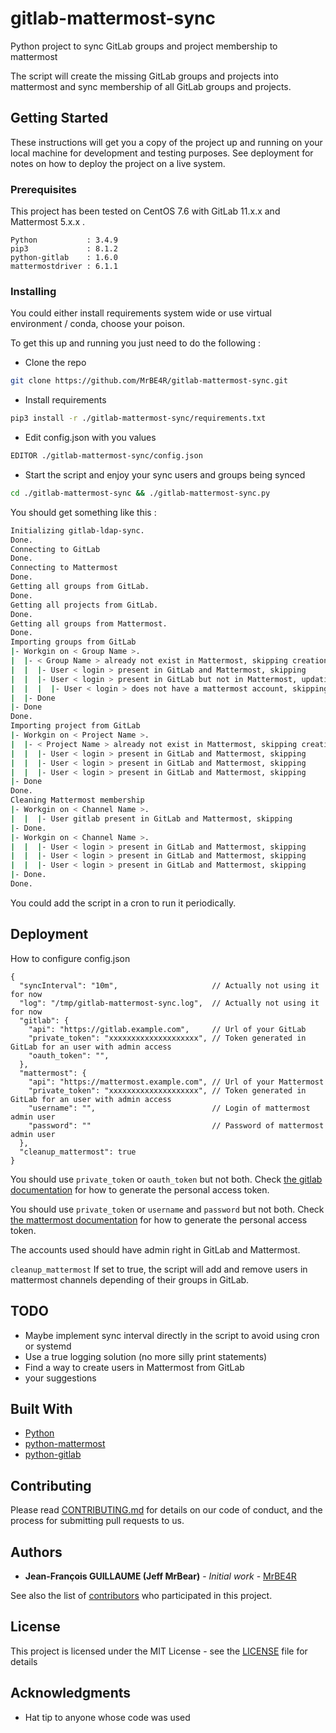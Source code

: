 # gitlab-mattermost-sync

Python project to sync GitLab groups and project membership to mattermost

The script will create the missing GitLab groups and projects into mattermost and sync membership of all GitLab groups and projects. 

## Getting Started

These instructions will get you a copy of the project up and running on your local machine for development and testing purposes. See deployment for notes on how to deploy the project on a live system.

### Prerequisites

This project has been tested on CentOS 7.6 with GitLab 11.x.x and Mattermost 5.x.x .

```
Python           : 3.4.9
pip3             : 8.1.2
python-gitlab    : 1.6.0
mattermostdriver : 6.1.1
```

### Installing

You could either install requirements system wide or use virtual environment / conda, choose your poison.

To get this up and running you just need to do the following :

* Clone the repo
```bash
git clone https://github.com/MrBE4R/gitlab-mattermost-sync.git
```
* Install requirements
```bash
pip3 install -r ./gitlab-mattermost-sync/requirements.txt
```
* Edit config.json with you values
```bash
EDITOR ./gitlab-mattermost-sync/config.json
```
* Start the script and enjoy your sync users and groups being synced
```bash
cd ./gitlab-mattermost-sync && ./gitlab-mattermost-sync.py
```

You should get something like this :
```bash
Initializing gitlab-ldap-sync.
Done.
Connecting to GitLab
Done.
Connecting to Mattermost
Done.
Getting all groups from GitLab.
Done.
Getting all projects from GitLab.
Done.
Getting all groups from Mattermost.
Done.
Importing groups from GitLab
|- Workgin on < Group Name >.
|  |- < Group Name > already not exist in Mattermost, skipping creation.
|  |  |- User < login > present in GitLab and Mattermost, skipping
|  |  |- User < login > present in GitLab but not in Mattermost, updating Mattermost
|  |  |  |- User < login > does not have a mattermost account, skipping.
|  |- Done
|- Done
Done.
Importing project from GitLab
|- Workgin on < Project Name >.
|  |- < Project Name > already not exist in Mattermost, skipping creation.
|  |  |- User < login > present in GitLab and Mattermost, skipping
|  |  |- User < login > present in GitLab and Mattermost, skipping
|  |  |- User < login > present in GitLab and Mattermost, skipping
|- Done
Done.
Cleaning Mattermost membership
|- Workgin on < Channel Name >.
|  |  |- User gitlab present in GitLab and Mattermost, skipping
|- Done.
|- Workgin on < Channel Name >.
|  |  |- User < login > present in GitLab and Mattermost, skipping
|  |  |- User < login > present in GitLab and Mattermost, skipping
|  |  |- User < login > present in GitLab and Mattermost, skipping
|- Done.
Done.

```

You could add the script in a cron to run it periodically.
## Deployment

How to configure config.json
```json5
{
  "syncInterval": "10m",                     // Actually not using it for now
  "log": "/tmp/gitlab-mattermost-sync.log",  // Actually not using it for now
  "gitlab": {
    "api": "https://gitlab.example.com",     // Url of your GitLab 
    "private_token": "xxxxxxxxxxxxxxxxxxxx", // Token generated in GitLab for an user with admin access
    "oauth_token": "",
  },
  "mattermost": {
    "api": "https://mattermost.example.com", // Url of your Mattermost 
    "private_token": "xxxxxxxxxxxxxxxxxxxx", // Token generated in GitLab for an user with admin access
    "username": "",                          // Login of mattermost admin user
    "password": ""                           // Password of mattermost admin user
  },
  "cleanup_mattermost": true
}

```
You should use ```private_token``` or ```oauth_token``` but not both. Check [the gitlab documentation](https://docs.gitlab.com/ce/user/profile/personal_access_tokens.html#creating-a-personal-access-token) for how to generate the personal access token.

You should use ```private_token``` or ```username``` and ```password``` but not both. Check [the mattermost documentation](https://docs.mattermost.com/developer/personal-access-tokens.html) for how to generate the personal access token.

The accounts used should have admin right in GitLab and Mattermost.

```cleanup_mattermost``` If set to true, the script will add and remove users in mattermost channels depending of their groups in GitLab.
## TODO

* Maybe implement sync interval directly in the script to avoid using cron or systemd
* Use a true logging solution (no more silly print statements)
* Find a way to create users in Mattermost from GitLab
* your suggestions
## Built With

* [Python](https://www.python.org/)
* [python-mattermost](https://vaelor.github.io/python-mattermost-driver/)
* [python-gitlab](https://python-gitlab.readthedocs.io/en/stable/)

## Contributing

Please read [CONTRIBUTING.md](https://gist.github.com/PurpleBooth/b24679402957c63ec426) for details on our code of conduct, and the process for submitting pull requests to us.

## Authors

* **Jean-François GUILLAUME (Jeff MrBear)** - *Initial work* - [MrBE4R](https://github.com/MrBE4R)

See also the list of [contributors](https://github.com/MrBE4R/gitlab-mattermost-sync/contributors) who participated in this project.

## License

This project is licensed under the MIT License - see the [LICENSE](LICENSE) file for details

## Acknowledgments

* Hat tip to anyone whose code was used